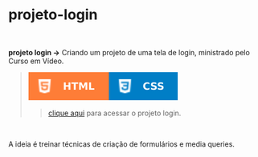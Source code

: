 # projeto-login

<br/>

 **projeto login →** Criando um projeto de uma tela de login, ministrado pelo Curso em Vídeo.
> ![](../../images/badges/html.svg)![](../../images/badges/css.svg)
>> [clique aqui](https://aleretamero.github.io/curso-em-video/principais-projetos/projeto-login/) para acessar o projeto login.

<br/>
 
 A ideia é treinar técnicas de criação de formulários e media queries.

